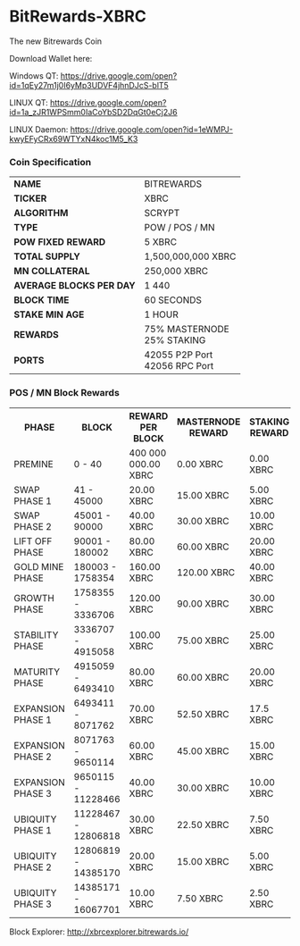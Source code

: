 
# BitRewards-XBRC
The new Bitrewards Coin

Download Wallet here:

Windows QT: https://drive.google.com/open?id=1qEy27m1j0I6yMp3UDVF4jhnDJcS-blT5

LINUX QT: https://drive.google.com/open?id=1a_zJR1WPSmm0IaCoYbSD2DqGt0eCj2J6

LINUX Daemon: https://drive.google.com/open?id=1eWMPJ-kwyEFyCRx69WTYxN4koc1M5_K3

<h3>Coin Specification</h3>
<table>
<tbody>
<tr><td><strong>NAME</strong></td><td>BITREWARDS</td></tr>
<tr><td><strong>TICKER</strong></td><td>XBRC</td></tr>
<tr><td><strong>ALGORITHM</strong></td><td>SCRYPT</td></tr>
<tr><td><strong>TYPE</strong></td><td>POW / POS / MN</td></tr>
<tr><td><strong>POW FIXED REWARD</strong></td><td>5 XBRC</td></tr>
<tr><td><strong>TOTAL SUPPLY</strong></td><td>1,500,000,000 XBRC</td></tr>
<tr><td><strong>MN COLLATERAL</strong></td><td>250,000 XBRC</td></tr>
<tr><td><strong>AVERAGE BLOCKS PER DAY</strong></td><td>1 440</td></tr>
<tr><td><strong>BLOCK TIME</strong></td><td>60 SECONDS</td></tr>
<tr><td><strong>STAKE MIN AGE</strong></td><td>1 HOUR</td></tr>
<tr><td><strong>REWARDS</strong></td><td>75% MASTERNODE<br>25% STAKING</td></tr>
<tr><td><strong>PORTS</strong></td><td>42055 P2P Port<br>42056 RPC Port</td></tr>
</tbody>
</table>

<h3>POS / MN Block Rewards</h3>
<table>
<tbody>
<tr><th>PHASE</th><th>BLOCK</th><th>REWARD PER BLOCK</th><th>MASTERNODE REWARD</th><th>STAKING REWARD</th><th>ESTIMATE TIME FRAME</th></tr>
<tr>
<td>PREMINE</td>
<td>0 - 40</td>
<td>400 000 000.00 XBRC</td>
<td>0.00 XBRC</td>
<td>0.00 XBRC</td>
<td>45 MINUTES</td>
</tr><tr>
<td>SWAP PHASE 1</td>
<td>41 - 45000</td>
<td>20.00 XBRC</td>
<td>15.00 XBRC</td>
<td>5.00 XBRC</td>
<td>31 DAYS</td>
</tr><tr>
<td>SWAP PHASE 2</td>
<td>45001 - 90000</td>
<td>40.00 XBRC</td>
<td>30.00 XBRC</td>
<td>10.00 XBRC</td>
<td>31 DAYS</td>
</tr><tr>
<td>LIFT OFF PHASE</td>
<td>90001 - 180002</td>
<td>80.00 XBRC</td>
<td>60.00 XBRC</td>
<td>20.00 XBRC</td>
<td>63 DAYS</td>
</tr><tr>
<td>GOLD MINE PHASE</td>
<td>180003 - 1758354</td>
<td>160.00 XBRC</td>
<td>120.00 XBRC</td>
<td>40.00 XBRC</td>
<td>2.5 YEARS</td>
</tr><tr>
<td>GROWTH PHASE</td>
<td>1758355 - 3336706</td>
<td>120.00 XBRC</td>
<td>90.00 XBRC</td>
<td>30.00 XBRC</td>
<td>2.5 YEARS</td>
</tr><tr>
<td>STABILITY PHASE</td>
<td>3336707 - 4915058</td>
<td>100.00 XBRC</td>
<td>75.00 XBRC</td>
<td>25.00 XBRC</td>
<td>2.5 YEARS</td>
</tr><tr>
<td>MATURITY PHASE</td>
<td>4915059 - 6493410</td>
<td>80.00 XBRC</td>
<td>60.00 XBRC</td>
<td>20.00 XBRC</td>
<td>2.5 YEARS</td>
</tr><tr>
<td>EXPANSION PHASE 1</td>
<td>6493411 - 8071762</td>
<td>70.00 XBRC</td>
<td>52.50 XBRC</td>
<td>17.5 XBRC</td>
<td>2.5 YEARS</td>
</tr><tr>
<td>EXPANSION PHASE 2</td>
<td>8071763 - 9650114</td>
<td>60.00 XBRC</td>
<td>45.00 XBRC</td>
<td>15.00 XBRC</td>
<td>2.5 YEARS</td>
</tr><tr>
<td>EXPANSION PHASE 3</td>
<td>9650115 - 11228466</td>
<td>40.00 XBRC</td>
<td>30.00 XBRC</td>
<td>10.00 XBRC</td>
<td>2.5 YEARS</td>
</tr><tr>
<td>UBIQUITY PHASE 1</td>
<td>11228467 - 12806818</td>
<td>30.00 XBRC</td>
<td>22.50 XBRC</td>
<td>7.50 XBRC</td>
<td>2.5 YEARS</td>
</tr><tr>
<td>UBIQUITY PHASE 2</td>
<td>12806819 - 14385170</td>
<td>20.00 XBRC</td>
<td>15.00 XBRC</td>
<td>5.00 XBRC</td>
<td>2.5 YEARS</td>
</tr><tr>
<td>UBIQUITY PHASE 3</td>
<td>14385171 - 16067701</td>
<td>10.00 XBRC</td>
<td>7.50 XBRC</td>
<td>2.50 XBRC</td>
<td>3 YEARS</td>
</tr></tbody></table>


Block Explorer: http://xbrcexplorer.bitrewards.io/


